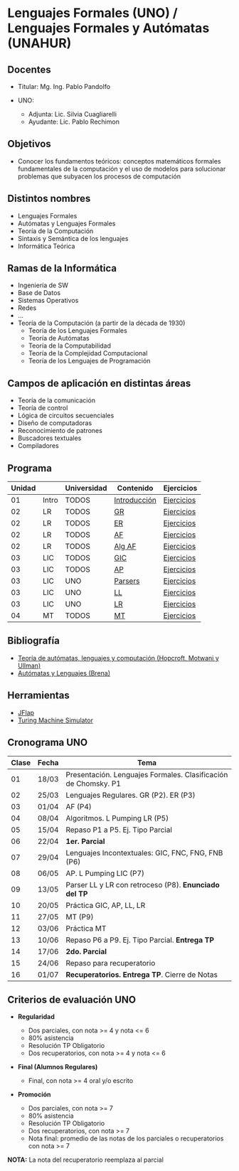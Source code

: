 # Lenguajes Formales (UNO) / Lenguajes Formales y Autómatas (UNAHUR)

## Docentes

* Titular: Mg. Ing. Pablo Pandolfo

* UNO:
  * Adjunta: Lic. Silvia Cuagliarelli
  * Ayudante: Lic. Pablo Rechimon

## Objetivos

* Conocer los fundamentos teóricos: conceptos matemáticos formales fundamentales de la computación y el uso de modelos para solucionar problemas que subyacen los procesos de computación

## Distintos nombres

* Lenguajes Formales
* Autómatas y Lenguajes Formales
* Teoría de la Computación
* Sintaxis y Semántica de los lenguajes
* Informática Teórica

## Ramas de la Informática

* Ingeniería de SW
* Base de Datos
* Sistemas Operativos
* Redes
* ...
* Teoría de la Computación (a partir de la década de 1930)
  * Teoría de los Lenguajes Formales
  * Teoría de Autómatas
  * Teoría de la Computabilidad
  * Teoría de la Complejidad Computacional
  * Teoría de los Lenguajes de Programación

## Campos de aplicación en distintas áreas

* Teoría de la comunicación
* Teoría de control
* Lógica de circuitos secuenciales
* Diseño de computadoras
* Reconocimiento de patrones
* Buscadores textuales
* Compiladores

## Programa

| Unidad | | Universidad | Contenido | Ejercicios |
| -- | -- | -- | -- | -- |
| 01 | Intro | TODOS | [Introducción](doc/01-intro-contenido.md) | [Ejercicios](doc/01-intro-ejercicios.md)   |
| 02 | LR    | TODOS | [GR](doc/02-gr-contenido.md)              | [Ejercicios](doc/02-gr-ejercicios.md)      |
| 02 | LR    | TODOS | [ER](doc/03-er-contenido.md)              | [Ejercicios](doc/03-er-ejercicios.md)      |
| 02 | LR    | TODOS | [AF](doc/04-af-contenido.md)              | [Ejercicios](doc/04-af-ejercicios.md)      |
| 02 | LR    | TODOS | [Alg AF](doc/05-algaf-contenido.md)       | [Ejercicios](doc/05-algaf-ejercicios.md)   |
| 03 | LIC   | TODOS | [GIC](doc/06-gic-contenido.md)            | [Ejercicios](doc/06-gic-ejercicios.md)     |
| 03 | LIC   | TODOS | [AP](doc/07-ap-contenido.md)              | [Ejercicios](doc/07-ap-ejercicios.md)      |
| 03 | LIC   | UNO   | [Parsers](doc/08-parsers-contenido.md)    | [Ejercicios](doc/08-parsers-ejercicios.md) |
| 03 | LIC   | UNO   | [LL](doc/09-asd-contenido.md)             | [Ejercicios](doc/09-asd-ejercicios.md)     |
| 03 | LIC   | UNO   | [LR](doc/10-asa-contenido.md)             | [Ejercicios](doc/10-asa-ejercicios.md)     |
| 04 | MT    | TODOS | [MT](doc/11-mt-contenido.md)              | [Ejercicios](doc/11-mt-ejercicios.md)      |

## Bibliografía

* [Teoría de autómatas, lenguajes y computación (Hopcroft, Motwani y Ullman)](biblio/Teoria%20de%20automatas,%20lenguajes%20y%20computacion%20(Hopcroft).pdf)
* [Autómatas y Lenguajes (Brena)](biblio/Automatas%20y%20Lenguajes%20(Brena).pdf)

## Herramientas

* [JFlap](https://www.jflap.org/)
* [Turing Machine Simulator](https://turingmachinesimulator.com)

## Cronograma UNO

| **Clase** | **Fecha** | **Tema** |
| -- | -- | -- |
| 01 | 18/03 | Presentación. Lenguajes Formales. Clasificación de Chomsky. P1 |
| 02 | 25/03 | Lenguajes Regulares. GR (P2). ER (P3) |
| 03 | 01/04 | AF (P4) |
| 04 | 08/04 | Algoritmos. L Pumping LR (P5) |
| 05 | 15/04 | Repaso P1 a P5. Ej. Tipo Parcial |
| 06 | 22/04 | **1er. Parcial** |
| 07 | 29/04 | Lenguajes Incontextuales: GIC, FNC, FNG, FNB (P6) |
| 08 | 06/05 | AP. L Pumping LIC (P7) |
| 09 | 13/05 | Parser LL y LR con retroceso (P8). **Enunciado del TP** |
| 10 | 20/05 | Práctica GIC, AP, LL, LR |
| 11 | 27/05 | MT (P9) |
| 12 | 03/06 | Práctica MT |
| 13 | 10/06 | Repaso P6 a P9. Ej. Tipo Parcial. **Entrega TP** |
| 14 | 17/06 | **2do. Parcial** |
| 15 | 24/06 | Repaso para recuperatorio |
| 16 | 01/07 | **Recuperatorios. Entrega TP**. Cierre de Notas |

## Criterios de evaluación UNO

* **Regularidad**
  * Dos parciales, con nota >= 4 y nota <= 6
  * 80% asistencia
  * Resolución TP Obligatorio
  * Dos recuperatorios, con nota >= 4 y nota <= 6

* **Final (Alumnos Regulares)**
  * Final, con nota >= 4 oral y/o escrito

* **Promoción**
  * Dos parciales, con nota >= 7
  * 80% asistencia
  * Resolución TP Obligatorio
  * Dos recuperatorios, con nota >= 7
  * Nota final: promedio de las notas de los parciales o recuperatorios con nota >= 7

**NOTA:** La nota del recuperatorio reemplaza al parcial
